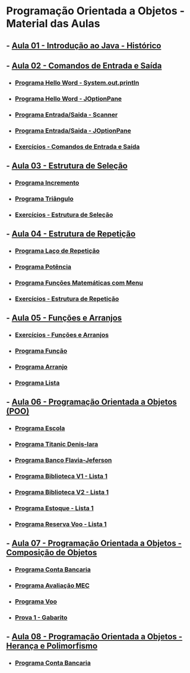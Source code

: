 # Programação Orientada a Objetos - Material das Aulas

## - [Aula 01 - Introdução ao Java - Histórico](https://github.com/gustavowillam/POO/blob/main/slides/AULA01%20Introducao%20ao%20Java%20Historico.pdf)

## - [Aula 02 - Comandos de Entrada e Saída](https://github.com/gustavowillam/POO/blob/main/slides/AULA02%20Comandos%20de%20Entrada%20e%20Saida.pdf)

* ### [Programa Hello Word - System.out.println](https://github.com/gustavowillam/POO/blob/main/programas/HelloWord.java)

* ### [Programa Hello Word - JOptionPane](https://github.com/gustavowillam/POO/blob/main/programas/HelloWordJOptionPane.java)

* ### [Programa Entrada/Saida - Scanner](https://github.com/gustavowillam/POO/blob/main/programas/EntradaScanner.java)

* ### [Programa Entrada/Saida - JOptionPane](https://github.com/gustavowillam/POO/blob/main/programas/EntradaJOptionPane.java)
  
* ### [Exercícios - Comandos de Entrada e Saída](https://colab.research.google.com/drive/1l_0h3YxbZsBPRkNYXqSnm2AHFHRTRkrI?usp=sharing)

## - [Aula 03 - Estrutura de Seleção](https://github.com/gustavowillam/POO/blob/main/slides/AULA03%20Estruturas%20de%20Selecao.pdf)

* ### [Programa Incremento](https://github.com/gustavowillam/POO/blob/main/programas/Incremento.java)

* ### [Programa Triângulo](https://github.com/gustavowillam/POO/blob/main/programas/Triangulo.zip)

* ### [Exercícios - Estrutura de Seleção](https://colab.research.google.com/drive/1VU7YmaTivnwpD35kwPj07dNZfEkYYZIN?usp=sharing)

## - [Aula 04 - Estrutura de Repetição](https://github.com/gustavowillam/POO/blob/main/slides/AULA04%20Estruturas%20de%20Repeticao.pdf)

* ### [Programa Laço de Repetição](https://github.com/gustavowillam/POO/blob/main/programas/LacoRepeticao.java)

* ### [Programa Potência](https://github.com/gustavowillam/POO/blob/main/programas/Potencia.zip)

* ### [Programa Funções Matemáticas com Menu](https://github.com/gustavowillam/POO/blob/main/programas/Menu.zip)
 
* ### [Exercícios - Estrutura de Repetição](https://colab.research.google.com/drive/1MQ4EkbfCdVIml3nw7XAX6rxnXpeo1bA7?usp=sharing)

## - [Aula 05 - Funções e Arranjos](https://github.com/gustavowillam/POO/blob/main/slides/AULA05%20Funcoes%20e%20Arrays.pdf)

* ### [Exercícios - Funções e Arranjos](https://colab.research.google.com/drive/1nJofdo0MSr8p_e9YHTnZs-bWGFD9AVdm?usp=sharing)

* ### [Programa Função](https://github.com/gustavowillam/POO/blob/main/programas/Funcao.java)

* ### [Programa Arranjo](https://github.com/gustavowillam/POO/blob/main/programas/Arranjo.java)

* ### [Programa Lista](https://github.com/gustavowillam/POO/blob/main/programas/Lista.java)

## - [Aula 06 - Programação Orientada a Objetos (POO)](https://github.com/gustavowillam/POO/blob/main/slides/AULA06%20POO%20Introducao.pdf)

* ### [Programa Escola](https://github.com/gustavowillam/POO/blob/main/programas/Escola.zip)

* ### [Programa Titanic Denis-Iara](https://github.com/gustavowillam/POO/blob/main/programas/Titanic.zip)

* ### [Programa Banco Flavia-Jeferson](https://github.com/gustavowillam/POO/blob/main/programas/banco.zip)

* ### [Programa Biblioteca V1 - Lista 1](https://github.com/gustavowillam/POO/blob/main/programas/Biblioteca_V1.zip)

* ### [Programa Biblioteca V2 - Lista 1](https://github.com/gustavowillam/POO/blob/main/programas/Biblioteca_V2.zip)

* ### [Programa Estoque - Lista 1](https://github.com/gustavowillam/POO/blob/main/programas/Estoque.zip)

* ### [Programa Reserva Voo - Lista 1](https://github.com/gustavowillam/POO/blob/main/programas/Reservas_passagens.zip)


## - [Aula 07 - Programação Orientada a Objetos - Composição de Objetos](https://github.com/gustavowillam/POO/blob/main/slides/AULA07%20POO%20Composicao%20de%20Objetos.pdf)

* ### [Programa Conta Bancaria](https://github.com/gustavowillam/POO/blob/main/programas/ContaBancaria.zip)

* ### [Programa Avaliação MEC](https://github.com/gustavowillam/POO/blob/main/programas/MEC.zip)

* ### [Programa Voo](https://github.com/gustavowillam/POO/blob/main/programas/Voo.zip)

* ### [Prova 1 - Gabarito](https://github.com/gustavowillam/POO/blob/main/programas/Prova1.zip)


## - [Aula 08 - Programação Orientada a Objetos - Herança e Polimorfismo](https://github.com/gustavowillam/POO/blob/main/slides/AULA08%20POO%20Heranca%20e%20Polimorfirmo.pdf)

* ### [Programa Conta Bancaria](https://github.com/gustavowillam/POO/blob/main/programas/ContaBancariaHeranca.zip)





